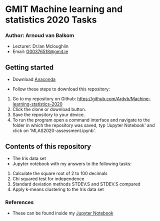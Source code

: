 # GMIT Machine learning and statistics 2020 Tasks

### Author: Arnoud van Balkom
- Lecturer: Dr.Ian Mcloughlin
- Email: G00376518@gmit.ie

## Getting started
- Download [Anaconda](https://www.anaconda.com/)

- Follow these steps to download this repository:

1. Go to my repository on Github: https://github.com/Ardvb/Machine-learning-statistics-2020
2. Click the clone or download button.
3. Save the repository to your device.
4. To run the program open a command interface and navigate to the folder in which the repository was saved, 
typ 'Jupyter Notebook' and click on 'MLAS2020-assessment.ipynb'.

## Contents of this repository

- The Iris data set
- Jupyter notebook with my answers to the following tasks:

1. Calculate the square root of 2 to 100 decimals
2. Chi squared test for independence
3. Standard deviation methods STDEV.S and STDEV.S compared
4. Apply k-means clustering to the Iris data set


### References

- These can be found inside my [Jupyter Notebook](https://github.com/Ardvb/Machine-learning-statistics-2020/blob/main/MLAS2020-assessment.ipynb)
